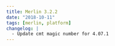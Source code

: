 ```yaml
---
title: Merlin 3.2.2
date: "2018-10-11"
tags: [merlin, platform]
changelog: |
  - Update cmt magic number for 4.07.1
---
```

